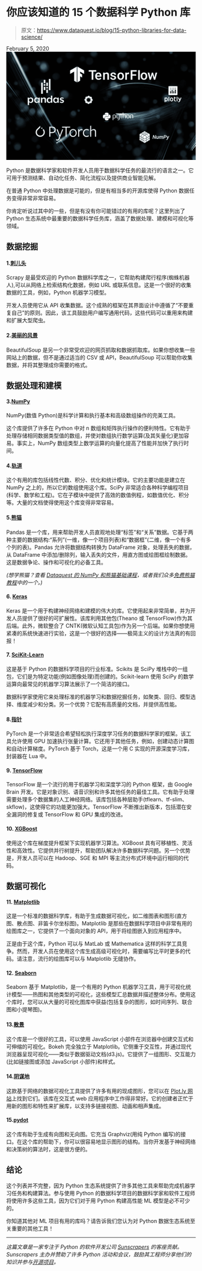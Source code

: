 # 你应该知道的 15 个数据科学 Python 库

> 原文：<https://www.dataquest.io/blog/15-python-libraries-for-data-science/>

February 5, 2020![python-libraries-for-data-science](img/b0655c3e4cc55778e5d2a0125ba93448.png)

Python 是数据科学家和软件开发人员用于数据科学任务的最流行的语言之一。它可用于预测结果、自动化任务、简化流程以及提供商业智能见解。

在普通 Python 中处理数据是可能的，但是有相当多的开源库使得 Python 数据任务变得非常非常容易。

你肯定听说过其中的一些，但是有没有你可能错过的有用的库呢？这里列出了 Python 生态系统中最重要的数据科学任务库，涵盖了数据处理、建模和可视化等领域。

## 数据挖掘

#### 1.[刺儿头](https://github.com/scrapy/scrapy)

Scrapy 是最受欢迎的 Python 数据科学库之一，它帮助构建爬行程序(蜘蛛机器人),可以从网络上检索结构化数据，例如 URL 或联系信息。这是一个很好的收集数据的工具，例如，Python 机器学习模型。

开发人员使用它从 API 收集数据。这个成熟的框架在其界面设计中遵循了“不要重复自己”的原则。因此，该工具鼓励用户编写通用代码，这些代码可以重用来构建和扩展大型爬虫。

#### 2.[美丽的风景](https://www.crummy.com/software/BeautifulSoup/bs4/doc/)

BeautifulSoup 是另一个非常受欢迎的网页抓取和数据抓取库。如果你想收集一些网站上的数据，但不是通过适当的 CSV 或 API，BeautifulSoup 可以帮助你收集数据，并将其整理成你需要的格式。

## 数据处理和建模

#### 3.[NumPy](https://github.com/numpy/numpy)

NumPy(数值 Python)是科学计算和执行基本和高级数组操作的完美工具。

这个库提供了许多在 Python 中对 n 数组和矩阵执行操作的便利特性。它有助于处理存储相同数据类型值的数组，并使对数组执行数学运算(及其矢量化)更加容易。事实上，NumPy 数组类型上数学运算的向量化提高了性能并加快了执行时间。

#### 4.[轨道](https://github.com/scipy/scipy)

这个有用的库包括线性代数、积分、优化和统计模块。它的主要功能是建立在 NumPy 之上的，所以它的数组使用这个库。SciPy 非常适合各种科学编程项目(科学、数学和工程)。它在子模块中提供了高效的数值例程，如数值优化、积分等。大量的文档使得使用这个库变得非常容易。

#### 5.[熊猫](https://github.com/pandas-dev/pandas)

Pandas 是一个库，用来帮助开发人员直观地处理“标签”和“关系”数据。它基于两种主要的数据结构:“系列”(一维，像一个项目列表)和“数据框”(二维，像一个有多个列的表)。Pandas 允许将数据结构转换为 DataFrame 对象，处理丢失的数据，从 DataFrame 中添加/删除列，输入丢失的文件，用直方图或绘图框绘制数据。这是数据争论、操作和可视化的必备工具。

*(想学熊猫？查看 [Dataquest 的 NumPy 和熊猫基础课程](https://www.dataquest.io/course/pandas-fundamentals/)，或者我们众多[免费熊猫教程](https://www.dataquest.io/blog/tag/tutorial+pandas/)中的一个。)*

#### 6\. [Keras](https://github.com/keras-team/keras)

Keras 是一个用于构建神经网络和建模的伟大的库。它使用起来非常简单，并为开发人员提供了很好的可扩展性。该库利用其他包(Theano 或 TensorFlow)作为其后端。此外，微软整合了 CNTK(微软认知工具包)作为另一个后端。如果你想使用紧凑的系统快速进行实验，这是一个很好的选择——极简主义的设计方法真的有回报！

#### 7\. [SciKit-Learn](https://github.com/scikit-learn/scikit-learn)

这是基于 Python 的数据科学项目的行业标准。Scikits 是 SciPy 堆栈中的一组包，它们是为特定功能(例如图像处理)而创建的。Scikit-learn 使用 SciPy 的数学运算向最常见的机器学习算法展示了一个简洁的接口。

数据科学家使用它来处理标准的机器学习和数据挖掘任务，如聚类、回归、模型选择、维度减少和分类。另一个优势？它配有高质量的文档，并提供高性能。

#### 8.[指针](https://github.com/pytorch/pytorch)

PyTorch 是一个非常适合希望轻松执行深度学习任务的数据科学家的框架。该工具允许使用 GPU 加速执行张量计算。它还用于其他任务，例如，创建动态计算图和自动计算梯度。PyTorch 基于 Torch，这是一个用 C 实现的开源深度学习库，封装器在 Lua 中。

#### 9\. [TensorFlow](https://github.com/tensorflow/tensorflow)

TensorFlow 是一个流行的用于机器学习和深度学习的 Python 框架，由 Google Brain 开发。它是对象识别、语音识别和许多其他任务的最佳工具。它有助于处理需要处理多个数据集的人工神经网络。该库包括各种层助手(tflearn、tf-slim、skflow)，这使得它的功能更加强大。TensorFlow 不断推出新版本，包括潜在安全漏洞的修复或 TensorFlow 和 GPU 集成的改进。

#### 10. [XGBoost](https://github.com/dmlc/xgboost)

使用这个库在梯度提升框架下实现机器学习算法。XGBoost 具有可移植性、灵活性和高效性。它提供并行树提升，帮助团队解决许多数据科学问题。另一个优势是，开发人员可以在 Hadoop、SGE 和 MPI 等主流分布式环境中运行相同的代码。

## 数据可视化

#### 11. [Matplotlib](https://github.com/matplotlib/matplotlib)

这是一个标准的数据科学库，有助于生成数据可视化，如二维图表和图形(直方图、散点图、非笛卡尔坐标图)。Matplotlib 是那些在数据科学项目中非常有用的绘图库之一，它提供了一个面向对象的 API，用于将绘图嵌入到应用程序中。

正是由于这个库，Python 可以与 MatLab 或 Mathematica 这样的科学工具竞争。然而，开发人员在使用这个库生成高级可视化时，需要编写比平时更多的代码。请注意，流行的绘图库可以与 Matplotlib 无缝协作。

#### 12. [Seaborn](https://github.com/mwaskom/seaborn)

Seaborn 基于 Matplotlib，是一个有用的 Python 机器学习工具，用于可视化统计模型——热图和其他类型的可视化，这些模型汇总数据并描述整体分布。使用这个库时，您可以从大量的可视化图库中获益(包括复杂的图形，如时间序列、联合图和小提琴图)。

#### 13.[散景](https://github.com/bokeh/bokeh)

这个库是一个很好的工具，可以使用 JavaScript 小部件在浏览器中创建交互式和可伸缩的可视化。Bokeh 完全独立于 Matplotlib。它侧重于交互性，并通过现代浏览器呈现可视化——类似于数据驱动文档(d3.js)。它提供了一组图形、交互能力(比如链接图或添加 JavaScript 小部件)和样式。

#### 14.[阴谋地](https://github.com/plotly/plotly.py)

这款基于网络的数据可视化工具提供了许多有用的现成图形，您可以在 [Plot.ly 网站](https://plot.ly/)上找到它们。该库在交互式 web 应用程序中工作得非常好。它的创建者正忙于用新的图形和特性来扩展库，以支持多链接视图、动画和相声集成。

#### 15.[pydot](https://github.com/pydot/pydot)

这个库有助于生成有向图和无向图。它充当 Graphviz(用纯 Python 编写)的接口。在这个库的帮助下，你可以很容易地显示图形的结构。当你开发基于神经网络和决策树的算法时，这是很方便的。

## 结论

这个列表并不完整，因为 Python 生态系统提供了许多其他工具来帮助完成机器学习任务和构建算法。参与使用 Python 的数据科学项目的数据科学家和软件工程师将使用许多这些工具，因为它们对于用 Python 构建高性能 ML 模型是必不可少的。

你知道其他对 ML 项目有用的库吗？请告诉我们您认为对 Python 数据生态系统至关重要的其他工具！

____

*这篇文章是一家专注于 Python 的软件开发公司 [Sunscrapers](https://sunscrapers.com/python-development-services/) 的客座贡献。Sunscrapers 主办并赞助了许多 Python 活动和会议，鼓励其工程师分享他们的知识并参与[开源项目](https://github.com/sunscrapers)。*